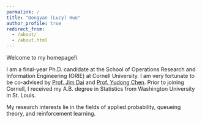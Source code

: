 ```yaml
---
permalink: /
title: "Dongyan (Lucy) Huo"
author_profile: true
redirect_from: 
  - /about/
  - /about.html
---
```


Welcome to my homepage!\

I am a final-year Ph.D. candidate at the School of Operations Research and Information Engineering (ORIE) at Cornell University. I am very fortunate to be co-advised by [Prof. Jim Dai](https://people.orie.cornell.edu/jdai/) and [Prof. Yudong Chen](https://pages.cs.wisc.edu/~yudongchen/). Prior to joining Cornell, I received my A.B. degree in Statistics from Washington University in St. Louis.

My research interests lie in the fields of applied probability, queueing theory, and reinforcement learning. 
